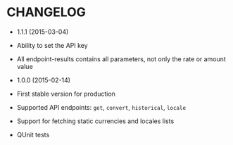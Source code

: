 CHANGELOG
===================

* 1.1.1 (2015-03-04)
 * Ability to set the API key
 * All endpoint-results contains all parameters, not only the rate or amount value

* 1.0.0 (2015-02-14)
 * First stable version for production
 * Supported API endpoints: `get`, `convert`, `historical`, `locale`
 * Support for fetching static currencies and locales lists
 * QUnit tests
